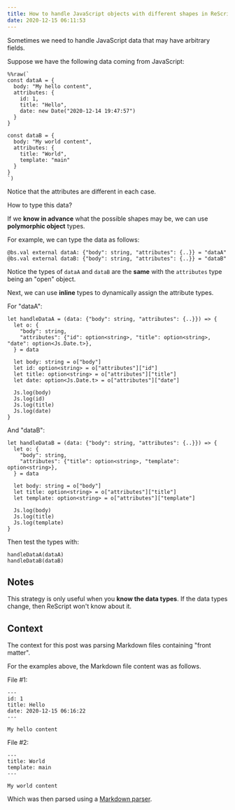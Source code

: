 ```yaml
---
title: How to handle JavaScript objects with different shapes in ReScript?
date: 2020-12-15 06:11:53
---
```


Sometimes we need to handle JavaScript data that may have arbitrary fields.

Suppose we have the following data coming from JavaScript:

```res
%%raw(`
const dataA = {
  body: "My hello content",
  attributes: {
    id: 1,
    title: "Hello",
    date: new Date("2020-12-14 19:47:57")
  }
}

const dataB = {
  body: "My world content",
  attributes: {
    title: "World",
    template: "main"
  }
}
`)
```

Notice that the attributes are different in each case.

How to type this data?

If we **know in advance** what the possible shapes may be, we can use **polymorphic object** types.

For example, we can type the data as follows:

```res
@bs.val external dataA: {"body": string, "attributes": {..}} = "dataA"
@bs.val external dataB: {"body": string, "attributes": {..}} = "dataB"
```

Notice the types of `dataA` and `dataB` are the **same** with the `attributes` type being an "open" object.

Next, we can use **inline** types to dynamically assign the attribute types.

For "dataA":

```res
let handleDataA = (data: {"body": string, "attributes": {..}}) => {
  let o: {
    "body": string,
    "attributes": {"id": option<string>, "title": option<string>, "date": option<Js.Date.t>},
  } = data

  let body: string = o["body"]
  let id: option<string> = o["attributes"]["id"]
  let title: option<string> = o["attributes"]["title"]
  let date: option<Js.Date.t> = o["attributes"]["date"]

  Js.log(body)
  Js.log(id)
  Js.log(title)
  Js.log(date)
}
```

And "dataB":

```res
let handleDataB = (data: {"body": string, "attributes": {..}}) => {
  let o: {
    "body": string,
    "attributes": {"title": option<string>, "template": option<string>},
  } = data

  let body: string = o["body"]
  let title: option<string> = o["attributes"]["title"]
  let template: option<string> = o["attributes"]["template"]

  Js.log(body)
  Js.log(title)
  Js.log(template)
}
```

Then test the types with:

```res
handleDataA(dataA)
handleDataB(dataB)
```

## Notes

This strategy is only useful when you **know the data types**. If the data types change, then ReScript won't know about it.

## Context

The context for this post was parsing Markdown files containing "front matter".

For the examples above, the Markdown file content was as follows.

File #1:

```
---
id: 1
title: Hello
date: 2020-12-15 06:16:22
---

My hello content
```

File #2:

```
---
title: World
template: main
---

My world content
```

Which was then parsed using a [Markdown parser](https://github.com/jxson/front-matter).
